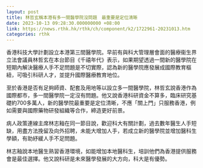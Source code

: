 ```yaml
---
layout: post
title: 林哲玄稱本港有多一間醫學院沒問題　最重要是定位清晰
date: 2023-10-13 09:28:30.000000000 +08:00
link: https://news.rthk.hk/rthk/ch/component/k2/1722961-20231013.htm
categories: rthk
---
```


香港科技大學計劃設立本港第三間醫學院。早前有與科大管理層會面的醫療衞生界立法會議員林哲玄在本台節目《千禧年代》表示，如果期望透過一間新的醫學院在短期內解決醫療人手不足問題是不切實際，認為新的醫學院應發展成國際教育樞紐，可吸引科研人才，並提升國際醫療教育地位。

至於香港是否有足夠師資、配套及用地等以設立多一間醫學院，林哲玄說香港作為國際都市，多一間醫學院一定沒有問題。他又說香港科研資金不算多，臨床研究基礎約700多萬人，新的醫學院最重要是定位清晰，不應「關上門」只服務香港，例如需要與國際藥物研發組織等合作，締造更好前景。

病人政策連線主席林志釉在同一節目說，歡迎科大有關計劃，過去數年醫生人手短缺，用盡方法挽留及向外招聘，未能大增加人手，若成立新的醫學院並增加醫科生學額，有助紓緩人手不足問題。

林志釉說本地醫生熟習香港環境，如能增加本地醫科生，培訓他們為香港提供服務會是最佳選擇。他又說科研是未來醫學發展的大方向，科大是有優勢。
